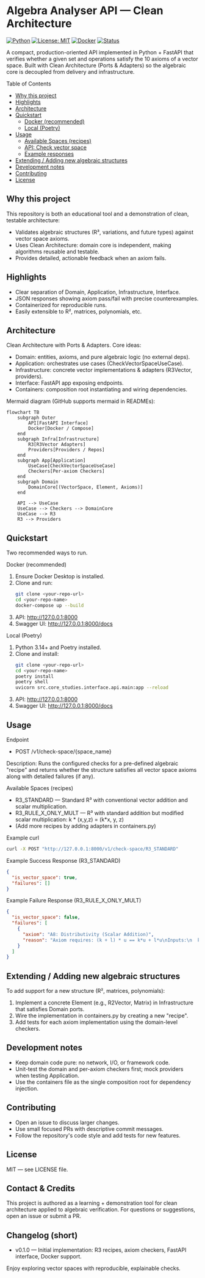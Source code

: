 # Algebra Analyser API — Clean Architecture

[![Python](https://img.shields.io/badge/python-3.14+-blue?logo=python)](https://www.python.org/)
[![License: MIT](https://img.shields.io/badge/license-MIT-green)](./LICENSE)
[![Docker](https://img.shields.io/badge/docker-ready-2496ED?logo=docker)](https://www.docker.com/)
[![Status](https://img.shields.io/badge/status-production-yellowgreen)](#)

A compact, production-oriented API implemented in Python + FastAPI that verifies whether a given set and operations satisfy the 10 axioms of a vector space. Built with Clean Architecture (Ports & Adapters) so the algebraic core is decoupled from delivery and infrastructure.

Table of Contents

- [Why this project](#why-this-project)
- [Highlights](#highlights)
- [Architecture](#architecture)
- [Quickstart](#quickstart)
  - [Docker (recommended)](#docker-recommended)
  - [Local (Poetry)](#local-poetry)
- [Usage](#usage)
  - [Available Spaces (recipes)](#available-spaces-recipes)
  - [API: Check vector space](#api-check-vector-space)
  - [Example responses](#example-responses)
- [Extending / Adding new algebraic structures](#extending--adding-new-algebraic-structures)
- [Development notes](#development-notes)
- [Contributing](#contributing)
- [License](#license)

## Why this project

This repository is both an educational tool and a demonstration of clean, testable architecture:

- Validates algebraic structures (R³, variations, and future types) against vector space axioms.
- Uses Clean Architecture: domain core is independent, making algorithms reusable and testable.
- Provides detailed, actionable feedback when an axiom fails.

## Highlights

- Clear separation of Domain, Application, Infrastructure, Interface.
- JSON responses showing axiom pass/fail with precise counterexamples.
- Containerized for reproducible runs.
- Easily extensible to R², matrices, polynomials, etc.

## Architecture

Clean Architecture with Ports & Adapters. Core ideas:

- Domain: entities, axioms, and pure algebraic logic (no external deps).
- Application: orchestrates use cases (CheckVectorSpaceUseCase).
- Infrastructure: concrete vector implementations & adapters (R3Vector, providers).
- Interface: FastAPI app exposing endpoints.
- Containers: composition root instantiating and wiring dependencies.

Mermaid diagram (GitHub supports mermaid in READMEs):

```mermaid
flowchart TB
    subgraph Outer
        API[FastAPI Interface]
        Docker[Docker / Compose]
    end
    subgraph Infra[Infrastructure]
        R3[R3Vector Adapters]
        Providers[Providers / Repos]
    end
    subgraph App[Application]
        UseCase[CheckVectorSpaceUseCase]
        Checkers[Per-axiom Checkers]
    end
    subgraph Domain
        DomainCore[(VectorSpace, Element, Axioms)]
    end

    API --> UseCase
    UseCase --> Checkers --> DomainCore
    UseCase --> R3
    R3 --> Providers
```

## Quickstart

Two recommended ways to run.

Docker (recommended)

1. Ensure Docker Desktop is installed.
2. Clone and run:
   ```bash
   git clone <your-repo-url>
   cd <your-repo-name>
   docker-compose up --build
   ```
3. API: http://127.0.0.1:8000
4. Swagger UI: http://127.0.0.1:8000/docs

Local (Poetry)

1. Python 3.14+ and Poetry installed.
2. Clone and install:
   ```bash
   git clone <your-repo-url>
   cd <your-repo-name>
   poetry install
   poetry shell
   uvicorn src.core_studies.interface.api.main:app --reload
   ```
3. API: http://127.0.0.1:8000
4. Swagger UI: http://127.0.0.1:8000/docs

## Usage

Endpoint

- POST /v1/check-space/{space_name}

Description: Runs the configured checks for a pre-defined algebraic "recipe" and returns whether the structure satisfies all vector space axioms along with detailed failures (if any).

Available Spaces (recipes)

- R3_STANDARD — Standard R³ with conventional vector addition and scalar multiplication.
- R3_RULE_X_ONLY_MULT — R³ with standard addition but modified scalar multiplication: k * (x,y,z) = (k*x, y, z)
- (Add more recipes by adding adapters in containers.py)

Example curl

```bash
curl -X POST "http://127.0.0.1:8000/v1/check-space/R3_STANDARD"
```

Example Success Response (R3_STANDARD)

```json
{
  "is_vector_space": true,
  "failures": []
}
```

Example Failure Response (R3_RULE_X_ONLY_MULT)

```json
{
  "is_vector_space": false,
  "failures": [
    {
      "axiom": "A8: Distributivity (Scalar Addition)",
      "reason": "Axiom requires: (k + l) * u == k*u + l*u\nInputs:\n  k = -1.0\n  l = 0.0\n  u = R3Vector(x=-6.6..., y=3.2..., z=-8.1...)\nCalculation:\n  LHS (k + l) * u = R3Vector(x=6.6..., y=3.2..., z=-8.1...)\n  RHS k*u + l*u   = R3Vector(x=6.6..., y=6.4..., z=-16.3...)\nResult: LHS != RHS"
    }
  ]
}
```

## Extending / Adding new algebraic structures

To add support for a new structure (R², matrices, polynomials):

1. Implement a concrete Element (e.g., R2Vector, Matrix) in Infrastructure that satisfies Domain ports.
2. Wire the implementation in containers.py by creating a new "recipe".
3. Add tests for each axiom implementation using the domain-level checkers.

## Development notes

- Keep domain code pure: no network, I/O, or framework code.
- Unit-test the domain and per-axiom checkers first; mock providers when testing Application.
- Use the containers file as the single composition root for dependency injection.

## Contributing

- Open an issue to discuss larger changes.
- Use small focused PRs with descriptive commit messages.
- Follow the repository's code style and add tests for new features.

## License

MIT — see LICENSE file.

## Contact & Credits

This project is authored as a learning + demonstration tool for clean architecture applied to algebraic verification. For questions or suggestions, open an issue or submit a PR.

## Changelog (short)

- v0.1.0 — Initial implementation: R3 recipes, axiom checkers, FastAPI interface, Docker support.

Enjoy exploring vector spaces with reproducible, explainable checks.
